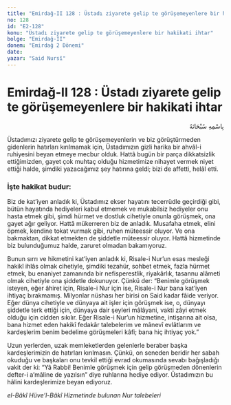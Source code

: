 ```yaml
---
title: "Emirdağ-II 128 : Üstadı ziyarete gelip te görüşemeyenlere bir hakikati ihtar"
no: 128
id: "E2-128"
konu: "Üstadı ziyarete gelip te görüşemeyenlere bir hakikati ihtar"
bolge: "Emirdağ-II"
donem: "Emirdağ 2 Dönemi"
date: 
yazar: "Said Nursî"
---
```


# Emirdağ-II 128 : Üstadı ziyarete gelip te görüşemeyenlere bir hakikati ihtar

<p class="arabic" dir="rtl" title="Meal: “Her türlü noksan sıfatlardan yüce olan Allah’ın adıyla.”">بِاسْمِهِ سُبْحَانَهُ</p>

Üstadımızı ziyarete gelip te görüşemeyenlerin ve biz görüştürmeden gidenlerin hatırları kırılmamak için, Üstadımızın gizli harika bir ahvâl-i ruhiyesini beyan etmeye mecbur olduk. Hattâ bugün bir parça dikkatsizlik ettiğimizden, gayet çok muhtaç olduğu hizmetimize nihayet vermek niyet ettiği halde, şimdiki yazacağımız şey hatırına geldi; bizi de affetti, helâl etti.

### İşte hakikat budur:

Biz de kat’iyen anladık ki, Üstadımız ekser hayatını tecerrüdle geçirdiği gibi, bütün hayatında hediyeleri kabul etmemek ve mukabilsiz hediyeler onu hasta etmek gibi, şimdi hürmet ve dostluk cihetiyle onunla görüşmek, ona gayet ağır geliyor. Hattâ mükerreren biz de anladık. Musafaha etmek, elini öpmek, kendine tokat vurmak gibi, ruhen müteessir oluyor. Ve ona bakmaktan, dikkat etmekten de şiddetle müteessir oluyor. Hattâ hizmetinde biz bulunduğumuz halde, zaruret olmadan bakamıyoruz.

Bunun sırrı ve hikmetini kat’iyen anladık ki, Risale-i Nur’un esas mesleği hakikî ihlâs olmak cihetiyle, şimdiki tezahür, sohbet etmek, fazla hürmet etmek, bu enaniyet zamanında bir nefisperestlik, riyakârlık, tasannu alâmeti olmak cihetiyle ona şiddetle dokunuyor. Çünkü der: “Benimle görüşmek isteyen, eğer âhiret için, Risale-i Nur için ise, Risale-i Nur bana kat’iyen ihtiyaç bırakmamış. Milyonlar nüshası her birisi on Said kadar fâide veriyor. Eğer dünya cihetiyle ve dünyaya ait işler için görüşmek ise, o, dünyayı şiddetle terk ettiği için, dünyaya dair şeyleri mâlâyani, vakti zâyi etmek olduğu için cidden sıkılır. Eğer Risale-i Nur’un hizmetine, intişarına ait olsa, bana hizmet eden hakikî fedakâr talebelerim ve mânevî evlâtlarım ve kardeşlerim benim bedelime görüşmeleri kâfi; bana hiç ihtiyaç yok.”

Uzun yerlerden, uzak memleketlerden gelenlerle beraber başka kardeşlerimizin de hatırları kırılmasın. Çünkü, on seneden beridir her sabah okuduğu ve başkaları onu tevkil ettiği evrad okumasında sevabı bağışladığı vakit der ki: “Yâ Rabbi! Benimle görüşmek için gelip görüşmeden dönenlerin defter-i a’mâline de yazılsın” diye ruhlarına hediye ediyor. Üstadımızın bu hâlini kardeşlerimize beyan ediyoruz.

*el-Bâkî Hüve’l-Bâkî*
*Hizmetinde bulunan*
*Nur talebeleri*

